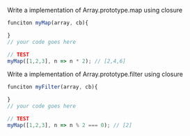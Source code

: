Write a implementation of Array.prototype.map using closure

```js
funciton myMap(array, cb){

}
// your code goes here

// TEST
myMap([1,2,3], n => n * 2); // [2,4,6]
```

Write a implementation of Array.prototype.filter using closure

```js
funciton myFilter(array, cb){

}
// your code goes here

// TEST
myMap([1,2,3], n => n % 2 === 0); // [2]
```
